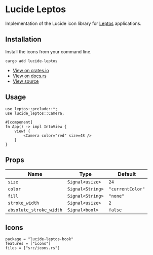 # Lucide Leptos

Implementation of the Lucide icon library for [Leptos](https://leptos.dev/) applications.

## Installation

Install the icons from your command line.

```shell
cargo add lucide-leptos
```

-   [View on crates.io](https://crates.io/crates/lucide-leptos)
-   [View on docs.rs](https://docs.rs/lucide-leptos/latest/lucide_leptos/)
-   [View source](https://github.com/RustForWeb/lucide/tree/main/packages/leptos)

## Usage

```rust,ignore
use leptos::prelude::*;
use lucide_leptos::Camera;

#[component]
fn App() -> impl IntoView {
    view! {
        <Camera color="red" size=48 />
    }
}
```

## Props

| Name                    | Type             | Default          |
| ----------------------- | ---------------- | ---------------- |
| `size`                  | `Signal<usize>`  | `24`             |
| `color`                 | `Signal<String>` | `"currentColor"` |
| `fill`                  | `Signal<String>` | `"none"`         |
| `stroke_width`          | `Signal<usize>`  | `2`              |
| `absolute_stroke_width` | `Signal<bool>`   | `false`          |

## Icons

```toml,trunk
package = "lucide-leptos-book"
features = ["icons"]
files = ["src/icons.rs"]
```
